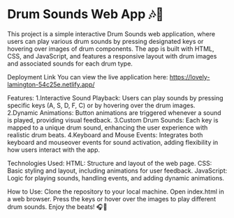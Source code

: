 # Drum Sounds Web App 🎶🥁

This project is a simple interactive Drum Sounds web application, where users can play various drum sounds by pressing designated keys or hovering over images of drum components. The app is built with HTML, CSS, and JavaScript, and features a responsive layout with drum images and associated sounds for each drum type.

Deployment Link You can view the live application here:
https://lovely-lamington-54c25e.netlify.app/

Features:
1.Interactive Sound Playback: Users can play sounds by pressing specific keys (A, S, D, F, C) or by hovering over the drum images.
2.Dynamic Animations: Button animations are triggered whenever a sound is played, providing visual feedback.
3.Custom Drum Sounds: Each key is mapped to a unique drum sound, enhancing the user experience with realistic drum beats.
4.Keyboard and Mouse Events: Integrates both keyboard and mouseover events for sound activation, adding flexibility in how users interact with the app.

Technologies Used:
HTML: Structure and layout of the web page.
CSS: Basic styling and layout, including animations for user feedback.
JavaScript: Logic for playing sounds, handling events, and adding dynamic animations.

How to Use:
Clone the repository to your local machine.
Open index.html in a web browser.
Press the keys or hover over the images to play different drum sounds.
Enjoy the beats! 🎧🥁
